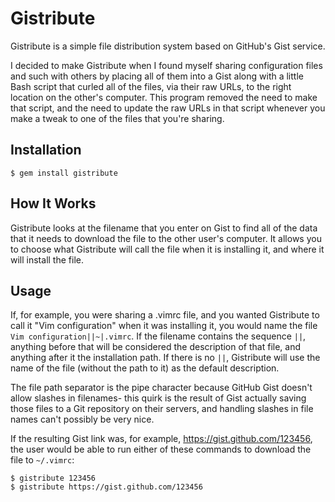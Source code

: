 # Gistribute

Gistribute is a simple file distribution system based on GitHub's Gist service.

I decided to make Gistribute when I found myself sharing configuration files
and such with others by placing all of them into a Gist along with a little
Bash script that curled all of the files, via their raw URLs, to the right
location on the other's computer. This program removed the need to make that
script, and the need to update the raw URLs in that script whenever you make
a tweak to one of the files that you're sharing.

## Installation

    $ gem install gistribute

## How It Works

Gistribute looks at the filename that you enter on Gist to find all of the
data that it needs to download the file to the other user's computer. It
allows you to choose what Gistribute will call the file when it is installing
it, and where it will install the file.

## Usage

If, for example, you were sharing a .vimrc file, and you wanted Gistribute to
call it "Vim configuration" when it was installing it, you would name the file
`Vim configuration||~|.vimrc`. If the filename contains the sequence `||`,
anything before that will be considered the description of that file, and
anything after it the installation path. If there is no `||`, Gistribute will
use the name of the file (without the path to it) as the default description.

The file path separator is the pipe character because GitHub Gist doesn't
allow slashes in filenames- this quirk is the result of Gist actually saving
those files to a Git repository on their servers, and handling slashes in
file names can't possibly be very nice.

If the resulting Gist link was, for example, https://gist.github.com/123456,
the user would be able to run either of these commands to download the file
to `~/.vimrc`:

```Shell
$ gistribute 123456
$ gistribute https://gist.github.com/123456
```
